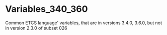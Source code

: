 # Variables_340_360

Common ETCS language' variables, that are in versions 3.4.0, 3.6.0, but not in version 2.3.0 of subset 026